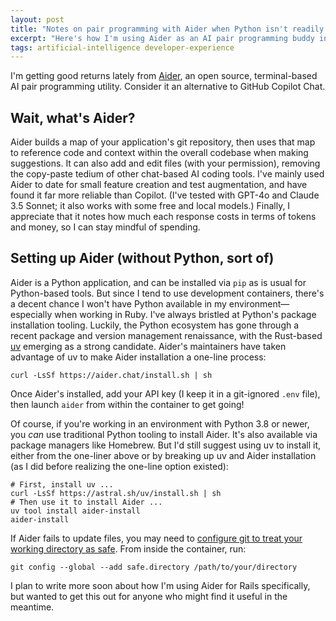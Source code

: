 ```yaml
---
layout: post
title: "Notes on pair programming with Aider when Python isn't readily available"
excerpt: "Here's how I'm using Aider as an AI pair programming buddy in dev containers, without dealing with Python"
tags: artificial-intelligence developer-experience
---
```


I'm getting good returns lately from [Aider](https://aider.chat), an open source, terminal-based AI pair programming utility. Consider it an alternative to GitHub Copilot Chat.

## Wait, what's Aider?

Aider builds a map of your application's git repository, then uses that map to reference code and context within the overall codebase when making suggestions. It can also add and edit files (with your permission), removing the copy-paste tedium of other chat-based AI coding tools. I've mainly used Aider to date for small feature creation and test augmentation, and have found it far more reliable than Copilot. (I've tested with GPT-4o and Claude 3.5 Sonnet; it also works with some free and local models.) Finally, I appreciate that it notes how much each response costs in terms of tokens and money, so I can stay mindful of spending.

## Setting up Aider (without Python, sort of)

Aider is a Python application, and can be installed via `pip` as is usual for Python-based tools. But since I tend to use development containers, there's a decent chance I won't have Python available in my environment—especially when working in Ruby. I've always bristled at Python's package installation tooling. Luckily, the Python ecosystem has gone through a recent package and version management renaissance, with the Rust-based [uv](https://docs.astral.sh/uv/) emerging as a strong candidate. Aider's maintainers have taken advantage of uv to make Aider installation a one-line process:

```shell
curl -LsSf https://aider.chat/install.sh | sh
```

Once Aider's installed, add your API key (I keep it in a git-ignored `.env` file), then launch `aider` from within the container to get going!

Of course, if you're working in an environment with Python 3.8 or newer, you _can_ use traditional Python tooling to install Aider. It's also available via package managers like Homebrew. But I'd still suggest using uv to install it, either from the one-liner above or by breaking up uv and Aider installation (as I did before realizing the one-line option existed):

```shell
# First, install uv ...
curl -LsSf https://astral.sh/uv/install.sh | sh
# Then use it to install Aider ...
uv tool install aider-install
aider-install
```

If Aider fails to update files, you may need to [configure git to treat your working directory as safe](https://stackoverflow.com/a/75666957). From inside the container, run:

```shell
git config --global --add safe.directory /path/to/your/directory
```

I plan to write more soon about how I'm using Aider for Rails specifically, but wanted to get this out for anyone who might find it useful in the meantime.
